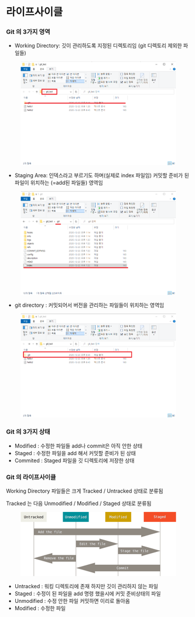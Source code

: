 # 라이프사이클

### Git 의 3가지 영역

* Working Directory: 깃이 관리하도록 지정된 디렉토리임 (git 디렉토리 제외한 파일들)

<figure><img src="../.gitbook/assets/Untitled.png" alt=""><figcaption></figcaption></figure>

* Staging Area: 인덱스라고 부르기도 하며(실제로 index 파일임) 커밋할 준비가 된 파일이 위치하는 (=add된 파일들) 영역임

<figure><img src="../.gitbook/assets/Untitled (1).png" alt=""><figcaption></figcaption></figure>

* git directory : 커밋되어서 버전을 관리하는 파일들이 위치하는 영역임

<figure><img src="../.gitbook/assets/Untitled (2).png" alt=""><figcaption></figcaption></figure>

### Git 의 3가지 상태

* Modified : 수정한 파일들 add나 commit은 아직 안한 상태
* Staged : 수정한 파일을 add 해서 커밋할 준비가 된 상태
* Commited : Staged 파일을 깃 디렉토리에 저장한 상태

### Git 의 라이프사이클

Working Directory 파일들은 크게 Tracked / Untracked 상태로 분류됨

Tracked 는 다음 Unmodified / Modified / Staged 상태로 분류됨

<figure><img src="../.gitbook/assets/Untitled (3).png" alt=""><figcaption></figcaption></figure>

* Untracked : 워킹 디렉토리에 존재 하지만 깃이 관리하지 않는 파일
* Staged : 수정이 된 파일을 add 명령 했을시에 커밋 준비상태의 파일
* Unmodified : 수정 안한 파일 커밋하면 이리로 돌아옴
* Modified : 수정한 파일
